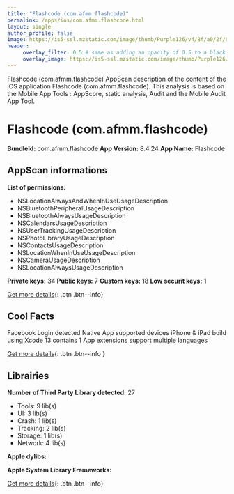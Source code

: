 ```yaml
---
title: "Flashcode (com.afmm.flashcode)"
permalink: /apps/ios/com.afmm.flashcode.html
layout: single
author_profile: false
image: https://is5-ssl.mzstatic.com/image/thumb/Purple126/v4/8f/a0/2f/8fa02f9b-df66-aca1-3a2f-f44dce23c7dc/AppIcon-0-0-1x_U007emarketing-0-0-0-4-0-0-sRGB-0-0-0-GLES2_U002c0-512MB-85-220-0-0.jpeg/512x512bb.jpg
header: 
     overlay_filter: 0.5 # same as adding an opacity of 0.5 to a black background
     overlay_image: https://is5-ssl.mzstatic.com/image/thumb/Purple126/v4/8f/a0/2f/8fa02f9b-df66-aca1-3a2f-f44dce23c7dc/AppIcon-0-0-1x_U007emarketing-0-0-0-4-0-0-sRGB-0-0-0-GLES2_U002c0-512MB-85-220-0-0.jpeg/512x512bb.jpg
---
```

Flashcode (com.afmm.flashcode) AppScan description of the content of the iOS application Flashcode (com.afmm.flashcode). This analysis is based on the Mobile App Tools : AppScore, static analysis, Audit and the Mobile Audit App Tool.

# Flashcode (com.afmm.flashcode)

**BundleId:** com.afmm.flashcode
**App Version:** 8.4.24
**App Name:** Flashcode


## AppScan informations 

**List of permissions:** 
- NSLocationAlwaysAndWhenInUseUsageDescription
- NSBluetoothPeripheralUsageDescription
- NSBluetoothAlwaysUsageDescription
- NSCalendarsUsageDescription
- NSUserTrackingUsageDescription
- NSPhotoLibraryUsageDescription
- NSContactsUsageDescription
- NSLocationWhenInUseUsageDescription
- NSCameraUsageDescription
- NSLocationAlwaysUsageDescription
  
  
**Private keys:** 34
**Public keys:** 7
**Custom keys:** 18
**Low securit keys:** 1
  
[Get more details](/pricing.html){: .btn .btn--info}

## Cool Facts

Facebook Login detected
Native App
supported devices iPhone & iPad
build using Xcode 13
contains 1 App extensions
support multiple languages
  
[Get more details](/pricing.html){: .btn .btn--info }

## Librairies 
**Number of Third Party Library detected:** 27
- Tools: 9 lib(s)
- UI: 3 lib(s)
- Crash: 1 lib(s)
- Tracking: 2 lib(s)
- Storage: 1 lib(s)
- Network: 4 lib(s)


**Apple dylibs:**


**Apple System Library Frameworks:**


  
[Get more details](/pricing.html){: .btn .btn--info}

